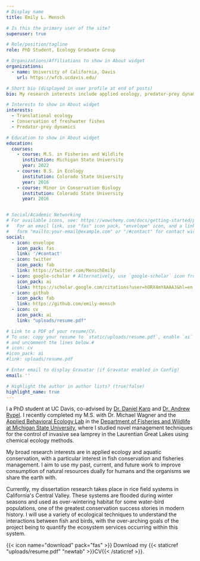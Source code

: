 ```yaml
---
# Display name
title: Emily L. Mensch

# Is this the primary user of the site?
superuser: true

# Role/position/tagline
role: PhD Student, Ecology Graduate Group 

# Organizations/Affiliations to show in About widget
organizations:
  - name: University of California, Davis
    url: https://wfcb.ucdavis.edu/

# Short bio (displayed in user profile at end of posts)
bio: My research interests include applied ecology, predator-prey dynamics, and conservation of fishes.

# Interests to show in About widget
interests:
  - Translational ecology
  - Conservation of freshwater fishes
  - Predator-prey dynamics

# Education to show in About widget
education:
  courses:
    - course: M.S. in Fisheries and Wildlife
      institution: Michigan State University
      year: 2022
    - course: B.S. in Ecology
      institution: Colorado State University
      year: 2016
    - course: Minor in Conservation Biology
      institution: Colorado State University
      year: 2016


# Social/Academic Networking
# For available icons, see: https://wowchemy.com/docs/getting-started/page-builder/#icons
#   For an email link, use "fas" icon pack, "envelope" icon, and a link in the
#   form "mailto:your-email@example.com" or "/#contact" for contact widget.
social:
  - icon: envelope
    icon_pack: fas
    link: '/#contact'
  - icon: twitter
    icon_pack: fab
    link: https://twitter.com/MenschEmily
  - icon: google-scholar # Alternatively, use `google-scholar` icon from `ai` icon pack
    icon_pack: ai
    link: https://scholar.google.com/citations?user=hORX4mYAAAAJ&hl=en
  - icon: github
    icon_pack: fab
    link: https://github.com/emily-mensch
  - icon: cv
    icon_pack: ai
    link: "uploads/resume.pdf"

# Link to a PDF of your resume/CV.
# To use: copy your resume to `static/uploads/resume.pdf`, enable `ai` icons in `params.toml`,
# and uncomment the lines below.#
# icon: cv
#icon_pack: ai
#link: uploads/resume.pdf

# Enter email to display Gravatar (if Gravatar enabled in Config)
email: ''

# Highlight the author in author lists? (true/false)
highlight_name: true
---
```


I a PhD student at UC Davis, co-advised by [Dr. Daniel Karp](https://karp.ucdavis.edu/) and [Dr. Andrew Rypel](https://sites.google.com/view/rypel-lab/home). I recently completed my M.S. with Dr. Michael Wagner and the [Applied Behavioral Ecology Lab](http://www.wagnerlabmsu.com/) in the [Department of Fisheries and Wildlife at Michigan State University](https://www.canr.msu.edu/fw/), where I studied novel management techniques for the control of invasive sea lamprey in the Laurentian Great Lakes using chemical ecology methods.

My broad research interests are in applied ecology and aquatic conservation, with a particular interest in fish conservation and fisheries management. I aim to use my past, current, and future work to improve consumption of natural resources dually for humans and the organisms we share the earth with. 

Currently, my dissertation research takes place in rice field systems in California's Central Valley. These systems are flooded during winter seasons and used as over-wintering habitat for some water-bird populations, one of the greatest conservation success stories in modern history. I will use a variety of ecological techniques to understand the interactions between fish and birds, with the over-arching goals of the project being to quantify the ecosystem services occurring within this system. 

{{< icon name="download" pack="fas" >}} Download my {{< staticref "uploads/resume.pdf" "newtab" >}}CV{{< /staticref >}}.
